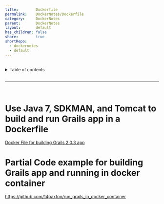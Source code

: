 ```yaml
---  
title:        Dockerfile    
permalink:    DockerNotes/Dockerfile    
category:     DockerNotes    
parent:       DockerNotes    
layout:       default    
has_children: false    
share:        true    
shortRepo:    
  - dockernotes    
  - default              
---  
```

    
    
<br/>              
    
<details markdown="block">                    
<summary>                    
Table of contents                    
</summary>                    
{: .text-delta }                    
1. TOC                    
{:toc}                    
</details>                    
    
<br/>                    
    
***                    
    
<br/>    
    
# Use Java 7, SDKMAN, and Tomcat to build and run Grails app in a Dockerfile    
    
  <a href="https://gist.github.com/14paxton/c9fba71cd90ec3716974a48e386b3e1f"> Docker File for building Grails 2.0.3 app </a>    
    
# Partial Code example for building Grails app and running in docker container    
    
https://github.com/14paxton/run_grails_in_docker_container